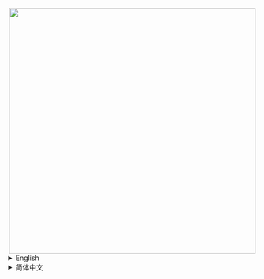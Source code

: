 <div align="center"> <img src="https://github.com/JieningYu/Cabricality/blob/packwiz/1.18.2/fabric/dev/assets/cabricality_banner.png?raw=true" width = 500> </div>

<details><summary>English</summary>
<p>

# Cabricality

[Create: Above and Beyond](https://github.com/simibubi/Above-and-Beyond) but for **Fabric 1.18.2** using **Create 0.5**.

Cabricality aims to port the CAB experience to Fabric, but not 1:1 clone it to Fabric so there're a lot of differences between them.

## Compare Between Original CAB Modpack

- [x] `Update` [Forge Create 0.3.2g → Fabric Create 0.5.0c](https://github.com/Creators-of-Create/Create)
- [x] `Update` [TConstruct](https://github.com/SlimeKnights/TinkersConstruct) [→ Fabric port by AlphaMode](https://github.com/Alpha-s-Stuff/TinkersConstruct)
- [x] `Change` [Thermal Series](https://github.com/cofh) [→ Industrial Revolution, ](https://github.com/GabrielOlvH/Industrial-Revolution)[Kibe](https://github.com/lucaargolo/kibe)
- [x] `Change` [Advanced Rocketry](https://github.com/Advanced-Rocketry/AdvancedRocketry) [→ Ad Astra!](https://modrinth.com/mod/ad-astra-fabric)
- [x] `Still` [Applied Energistics 2](https://github.com/AppliedEnergistics/Applied-Energistics-2)

## Features

### Main Thread

- [x] Andesite Machine
- [x] Copper Machine
- [x] Brass Machine
- [x] Zinc Machine
- [x] Invar Machine
- [x] Enderium Machine
- [x] Fluix Machine
- [x] `New` Obsidian Machine

### Special Functions

- [x] Chaotic Alchemy \*_Not fully polished_
- [x] Trading System
- [x] Mad Maths

### Endgame

- [x] Rocket Building and Launching
- [x] Space Exploration

### General

- [x] Quests

#### [Is there any problem? Check our Wiki!](https://github.com/DM-Earth/Cabricality/wiki)

</p>
</details>

<details><summary>简体中文</summary>
<p>

# 永无止境：重缝（CABF）

这是一个基于[机械动力：永无止境（CAB）](https://github.com/simibubi/Above-and-Beyond)的整合包，在**Fabric 1.18.2**运行，并使用**机械动力 0.5。**

我们旨在将 CAB 整合包的体验完整地移植到 Fabric 端。比起复制，我们更倾向于二次创作，所以 CABF 与原版 CAB 整合包有许多不同之处，希望你喜欢。

## CABF 与 CAB 的核心模组对照

- [x] `更新` [Forge 机械动力 0.3.2g → Fabric 机械动力 0.5.0c](https://github.com/Creators-of-Create/Create)
- [x] `更新` [匠魂 3](https://github.com/SlimeKnights/TinkersConstruct) [→ 匠魂 3（AlphaMode Fabric 移植）](https://github.com/Alpha-s-Stuff/TinkersConstruct)
- [x] `替换` [热力膨胀](https://github.com/cofh) [→ 工业革命、](https://github.com/GabrielOlvH/Industrial-Revolution)[Kibe](https://github.com/lucaargolo/kibe)
- [x] `替换` [高级火箭](https://github.com/Advanced-Rocketry/AdvancedRocketry) [→ Ad Astra!](https://modrinth.com/mod/ad-astra-fabric)
- [x] `不变` [应用能源 2](https://github.com/AppliedEnergistics/Applied-Energistics-2)

## CABF 已经实现的玩法

### 主线内容

- [x] 安山机器
- [x] 铜机器
- [x] 黄铜机器
- [x] 锌机器
- [x] 殷钢机器
- [x] 末影合金机器
- [x] 福鲁伊克斯机器
- [x] `新` 黑曜机器

### 特殊内容

- [x] 混沌炼金（待完善）
- [x] 交易系统
- [x] 数字运算系统

### 末期

- [x] 建造并发射火箭
- [x] 探索太空

### 常规

- [x] 任务系统

#### [遇到问题了吗？来看看我们的百科吧！](https://github.com/DM-Earth/Cabricality/wiki)

</p>
</details>
